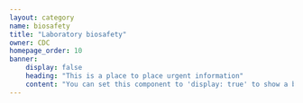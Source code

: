 ```yaml
---
layout: category
name: biosafety
title: "Laboratory biosafety"
owner: CDC
homepage_order: 10
banner:
    display: false
    heading: "This is a place to place urgent information"
    content: "You can set this component to 'display: true' to show a banner at the top of the page."
---
```


